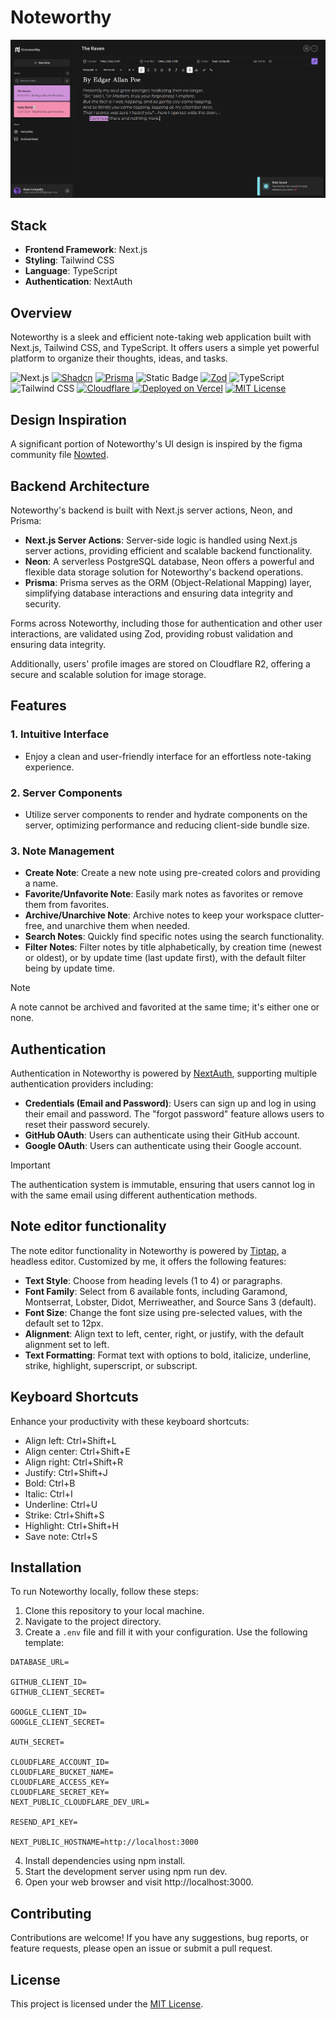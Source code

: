 # Noteworthy

![screenshot image](/public/assets/screenshot.png)

## Stack

- **Frontend Framework**: Next.js
- **Styling**: Tailwind CSS
- **Language**: TypeScript
- **Authentication**: NextAuth

## Overview

Noteworthy is a sleek and efficient note-taking web application built with Next.js, Tailwind CSS, and TypeScript. It offers users a simple yet powerful platform to organize their thoughts, ideas, and tasks.

![Next.js](https://img.shields.io/badge/Next.js-000000?style=flat&logo=next.js&logoColor=white) [![Shadcn](https://img.shields.io/badge/shadcn-ui?logo=shadcn%2Fui&color=000)](https://ui.shadcn.com/) [![Prisma](https://img.shields.io/badge/Prisma-8A2BE2?logo=prisma&color=121212)](https://prisma.io) ![Static Badge](https://img.shields.io/badge/Resend-1010?logo=resend&color=%23101010) [![Zod](https://img.shields.io/badge/Zod-000?logo=Zod&logoColor=white&color=023e8a)](https://zod.dev) ![TypeScript](https://img.shields.io/badge/TypeScript-007ACC?style=flat&logo=typescript&logoColor=white) ![Tailwind CSS](https://img.shields.io/badge/Tailwind%20CSS-38B2AC?style=flat&logo=tailwind-css&logoColor=white) [![Cloudflare](https://img.shields.io/badge/Cloudflare-000?logo=cloudflare&logoColor=fff&color=f77f00)
](https://www.cloudflare.com/) [![Deployed on Vercel](https://img.shields.io/badge/Deployed%20on-Vercel-blueviolet)](https://noteworthy-ebon.vercel.app/) [![MIT License](https://img.shields.io/badge/License-MIT-green.svg)](https://choosealicense.com/licenses/mit/)

## Design Inspiration

A significant portion of Noteworthy's UI design is inspired by the figma community file [Nowted](https://www.figma.com/community/file/1188856976000269208/nowted-a-note-taking-app).

## Backend Architecture

Noteworthy's backend is built with Next.js server actions, Neon, and Prisma:

- **Next.js Server Actions**: Server-side logic is handled using Next.js server actions, providing efficient and scalable backend functionality.
- **Neon**: A serverless PostgreSQL database, Neon offers a powerful and flexible data storage solution for Noteworthy's backend operations.
- **Prisma**: Prisma serves as the ORM (Object-Relational Mapping) layer, simplifying database interactions and ensuring data integrity and security.

Forms across Noteworthy, including those for authentication and other user interactions, are validated using Zod, providing robust validation and ensuring data integrity.

Additionally, users' profile images are stored on Cloudflare R2, offering a secure and scalable solution for image storage.

## Features

### 1. Intuitive Interface

- Enjoy a clean and user-friendly interface for an effortless note-taking experience.

### 2. Server Components

- Utilize server components to render and hydrate components on the server, optimizing performance and reducing client-side bundle size.

### 3. Note Management

- **Create Note**: Create a new note using pre-created colors and providing a name.
- **Favorite/Unfavorite Note**: Easily mark notes as favorites or remove them from favorites.
- **Archive/Unarchive Note**: Archive notes to keep your workspace clutter-free, and unarchive them when needed.
- **Search Notes**: Quickly find specific notes using the search functionality.
- **Filter Notes**: Filter notes by title alphabetically, by creation time (newest or oldest), or by update time (last update first), with the default filter being by update time.

> [!NOTE]
> A note cannot be archived and favorited at the same time; it's either one or none.

## Authentication

Authentication in Noteworthy is powered by [NextAuth](https://authjs.dev/), supporting multiple authentication providers including:

- **Credentials (Email and Password)**: Users can sign up and log in using their email and password. The "forgot password" feature allows users to reset their password securely.
- **GitHub OAuth**: Users can authenticate using their GitHub account.
- **Google OAuth**: Users can authenticate using their Google account.

> [!IMPORTANT]
> The authentication system is immutable, ensuring that users cannot log in with the same email using different authentication methods.

## Note editor functionality

The note editor functionality in Noteworthy is powered by [Tiptap](https://github.com/ueberdosis/tiptap), a headless editor. Customized by me, it offers the following features:

- **Text Style**: Choose from heading levels (1 to 4) or paragraphs.
- **Font Family**: Select from 6 available fonts, including Garamond, Montserrat, Lobster, Didot, Merriweather, and Source Sans 3 (default).
- **Font Size**: Change the font size using pre-selected values, with the default set to 12px.
- **Alignment**: Align text to left, center, right, or justify, with the default alignment set to left.
- **Text Formatting**: Format text with options to bold, italicize, underline, strike, highlight, superscript, or subscript.

## Keyboard Shortcuts

Enhance your productivity with these keyboard shortcuts:

- Align left: Ctrl+Shift+L
- Align center: Ctrl+Shift+E
- Align right: Ctrl+Shift+R
- Justify: Ctrl+Shift+J
- Bold: Ctrl+B
- Italic: Ctrl+I
- Underline: Ctrl+U
- Strike: Ctrl+Shift+S
- Highlight: Ctrl+Shift+H
- Save note: Ctrl+S

## Installation

To run Noteworthy locally, follow these steps:

1. Clone this repository to your local machine.
2. Navigate to the project directory.
3. Create a `.env` file and fill it with your configuration. Use the following template:

```
DATABASE_URL=

GITHUB_CLIENT_ID=
GITHUB_CLIENT_SECRET=

GOOGLE_CLIENT_ID=
GOOGLE_CLIENT_SECRET=

AUTH_SECRET=

CLOUDFLARE_ACCOUNT_ID=
CLOUDFLARE_BUCKET_NAME=
CLOUDFLARE_ACCESS_KEY=
CLOUDFLARE_SECRET_KEY=
NEXT_PUBLIC_CLOUDFLARE_DEV_URL=

RESEND_API_KEY=

NEXT_PUBLIC_HOSTNAME=http://localhost:3000
```

4. Install dependencies using npm install.
5. Start the development server using npm run dev.
6. Open your web browser and visit http://localhost:3000.

## Contributing

Contributions are welcome! If you have any suggestions, bug reports, or feature requests, please open an issue or submit a pull request.

## License

This project is licensed under the [MIT License](/LICENSE.md).
